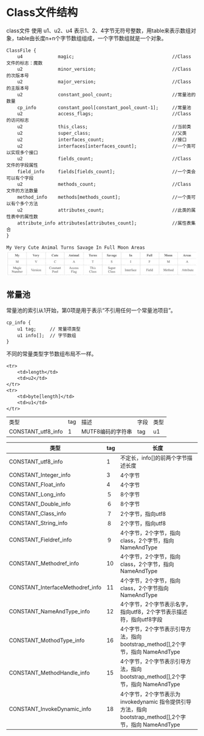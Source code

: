# Class文件结构

class文件 使用 u1、u2、u4 表示1、2、4字节无符号整数，用table来表示数组对象，table由长度n+n个字节数组组成，一个字节数组就是一个对象。

```text
ClassFile {
    u4             magic;                                    //Class 文件的标志：魔数
    u2             minor_version;                            //Class 的次版本号
    u2             major_version;                            //Class 的主版本号
    u2             constant_pool_count;                      //常量池的数量
    cp_info        constant_pool[constant_pool_count-1];     //常量池
    u2             access_flags;                             //Class 的访问标志
    u2             this_class;                               //当前类
    u2             super_class;                              //父类
    u2             interfaces_count;                         //接口
    u2             interfaces[interfaces_count];             //一个类可以实现多个接口
    u2             fields_count;                             //Class 文件的字段属性
    field_info     fields[fields_count];                     //一个类会可以有个字段
    u2             methods_count;                            //Class 文件的方法数量
    method_info    methods[methods_count];                   //一个类可以有个多个方法
    u2             attributes_count;                         //此类的属性表中的属性数
    attribute_info attributes[attributes_count];             //属性表集合
}
```

`My Very Cute Animal Turns Savage In Full Moon Areas`
![438.png](assets/438.png)

## 常量池

常量池的索引从1开始，第0项是用于表示“不引用任何一个常量池项目”。

```text
cp_info {
    u1 tag;     // 常量项类型
    u1 info[];  // 字节数组
}
```

不同的常量类型字节数组布局不一样。

<table>
    <tr>
        <td>类型</td> 
        <td>tag</td> 
        <td>描述</td>
        <td>字段</td>
        <td>类型</td>
   </tr>
    <tr>
  		 <td>CONSTANT_utf8_info</td> 
  		 <td>1</td> 
  		 <td rowspan="3">MUTF8编码的字符串</td>
         <td>tag</td> 
         <td>u1</td>
    </tr>

    <tr>
        <td>length</td> 
        <td>u2</td>    
    </tr>
    <tr>
        <td>byte[length]</td> 
        <td>u1</td>    
    </tr>

</table>

| 类型                               | tag | 长度                                                                           |
|----------------------------------|-----|------------------------------------------------------------------------------|
| CONSTANT_utf8_info               | 1   | 不定长，info[]的前两个字节描述长度                                                         |
| CONSTANT_Integer_info            | 3   | 4个字节                                                                         |
| CONSTANT_Float_info              | 4   | 4个字节                                                                         | 
| CONSTANT_Long_info               | ５   | 8个字节                                                                         | 
| CONSTANT_Double_info             | ６   | 8个字节                                                                         |
| CONSTANT_Class_info              | ７   | 2个字节，指向utf8                                                                  |
| CONSTANT_String_info             | ８   | 2个字节，指向utf8                                                                  |
| CONSTANT_Fieldref_info           | ９   | 4个字节，2个字节，指向class，2个字节，指向 NameAndType                                        |
| CONSTANT_Methodref_info          | 10  | 4个字节，2个字节，指向class，2个字节，指向 NameAndType                                        |
| CONSTANT_InterfaceMethodref_info | 11  | 4个字节，2个字节，指向class，2个字节指向 NameAndType                                         |
| CONSTANT_NameAndType_info        | 12  | 4个字节，2个字节表示名字，指向utf8，2个字节表示描述符，指向utf8字段                                      |
| CONSTANT_MothodType_info         | 16  | 4个字节，2个字节表示引导方法，指向bootstrap_method[],2个字节，指向 NameAndType                     |
| CONSTANT_MethodHandle_info       | 15  | 4个字节，2个字节表示引导方法，指向bootstrap_method[],2个字节，指向 NameAndType                     |
| CONSTANT_InvokeDynamic_info      | 18  | 4个字节，2个字节表示为 invokedynamic 指令提供引导方法，指向bootstrap_method[],2个字节，指向 NameAndType | 
